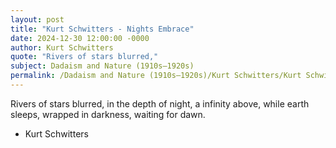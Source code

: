 ```yaml
---
layout: post
title: "Kurt Schwitters - Nights Embrace"
date: 2024-12-30 12:00:00 -0000
author: Kurt Schwitters
quote: "Rivers of stars blurred,"
subject: Dadaism and Nature (1910s–1920s)
permalink: /Dadaism and Nature (1910s–1920s)/Kurt Schwitters/Kurt Schwitters - Nights Embrace
---
```


Rivers of stars blurred,
in the depth of night,
a infinity above, 
while earth sleeps, 
wrapped in darkness,
waiting for dawn.

- Kurt Schwitters
